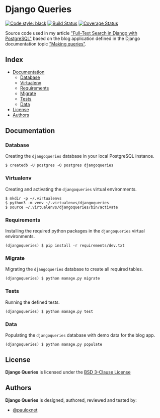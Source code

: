 # Django Queries <!-- omit in toc -->

[![Code style: black](https://img.shields.io/badge/code%20style-black-000000.svg)](https://github.com/python/black)
[![Build Status](https://travis-ci.org/pauloxnet/djangoqueries.svg?branch=master)](https://travis-ci.org/pauloxnet/djangoqueries)
[![Coverage Status](https://coveralls.io/repos/github/pauloxnet/djangoqueries/badge.svg?branch=master)](https://coveralls.io/github/pauloxnet/djangoqueries?branch=master)


Source code used in my article ["Full-Text Search in Django with PostgreSQL"](https://www.paulox.net/2017/12/22/full-text-search-in-django-with-postgresql) based on the blog application defined in the Django documentation topic ["Making queries"](https://docs.djangoproject.com/en/stable/topics/db/queries/).

## Index <!-- omit in toc -->

- [Documentation](#documentation)
  - [Database](#database)
  - [Virtualenv](#virtualenv)
  - [Requirements](#requirements)
  - [Migrate](#migrate)
  - [Tests](#tests)
  - [Data](#data)
- [License](#license)
- [Authors](#authors)

## Documentation

### Database

Creating the `djangoqueries` database in your local PostgreSQL instance.

```shell
$ createdb -U postgres -O postgres djangoqueries
```

### Virtualenv

Creating and activating the `djangoqueries` virtual environments.

```shell
$ mkdir -p ~/.virtualenvs
$ python3 -m venv ~/.virtualenvs/djangoqueries
$ source ~/.virtualenvs/djangoqueries/bin/activate
```

### Requirements

Installing the required python packages in the `djangoqueries` virtual environments.

```shell
(djangoqueries) $ pip install -r requirements/dev.txt
```

### Migrate

Migrating the `djangoqueries` database to create all required tables.

```shell
(djangoqueries) $ python manage.py migrate
```

### Tests

Running the defined tests.

```shell
(djangoqueries) $ python manage.py test
```

### Data

Populating the `djangoqueries` database with demo data for the blog app.

```shell
(djangoqueries) $ python manage.py populate
```

## License

**Django Queries** is licensed under the [BSD 3-Clause License](https://github.com/pauloxnet/djangoqueries/blob/master/LICENSE.md)

## Authors

**Django Queries** is designed, authored, reviewed and tested by:
- [@pauloxnet](https://github.com/pauloxnet)
